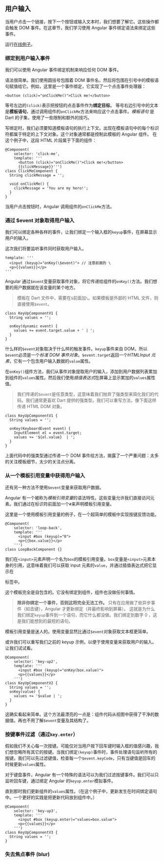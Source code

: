 ## 用户输入

当用户点击一个链接，按下一个按钮或输入文本时，我们想要了解它。这些操作都会触发 DOM 事件。在这章节，我们学习使用 Angular 事件绑定语法来绑定这些事件。

运行[在线例子](http://angular-examples.github.io/user-input)。

### 绑定到用户输入事件

我们可以使用 Angular 事件绑定机制来响应任何 DOM 事件。

语法很简单。我们使用圆括号包围着 DOM 事件名，然后将包围在引号中的模板语句赋值给它。例如，这里是一个事件绑定，它实现了一个点击事件处理器：

```
<button (click)="onClickMe()">Click me!</button>
```

等号左边的`(click)`表示把按钮的点击事件作为**绑定目标**。 等号右边引号中的文本是**模板语句**，通过调用组件的`onClickMe`方法来响应这个点击事件。*模板语句* 是 Dart 的子集，使用了一些限制和额外的技巧。

写绑定时，我们必须要知道模板语句的执行上下文。出现在模板语句中的每个标识符都属于特定的上下文对象。这个对象通常都是控制此模板的 Angular 组件。 在这个例子中，这段 HTML 片段属于下面的组件：

```
@Component(
    selector: 'click-me',
    template: '''
      <button (click)="onClickMe()">Click me!</button>
      {{clickMessage}}''')
class ClickMeComponent {
  String clickMessage = '';

  void onClickMe() {
    clickMessage = 'You are my hero!';
  }
}
```

当用户点击按钮时，Angular 调用组件的`onClickMe`方法。

### 通过 $event 对象取得用户输入

我们可以绑定各种各样的事件，让我们绑定一个输入框的`keyup`事件，在屏幕显示用户的输入。

这次我们将要监听事件同时获取用户输入。

```
template: '''
  <input (keyup)="onKey(\$event)"> // 注意前面的 \
  <p>{{values}}</p>
'''
```

Angular 通过`$event`变量获取事件对象，将它传递给组件的`onKey()`方法。我们想要的用户数据就在该变量的某个地方。

> 模板在 Dart 文件中，需要在`$`前面加`\`。如果模板是外部的 HTML 文件，则直接使用`$event`。

```
class KeyUpComponentV1 {
  String values = '';

  onKey(dynamic event) {
    values += event.target.value + ' | ';
  }
}
```

什么样的`$event`对象取决于什么样的触发事件。`keyup`事件来自 DOM，所以`$event`必须是一个*标准 DOM 事件对象*。`$event.target`返回一个*HTMLInput 元素*，它有一个包含用户输入数据的`value`属性。

在`onKey()`组件方法，我们从事件对象提取用户的输入，添加到用户数据列表累加到组件的`values`属性。然后我们使用*插值表达式*在屏幕上显示累加的`values`属性值。

> 我们传递的`$event`是任意类型，这意味着我们抛弃了强类型来简化我们的代码。我们通常更喜欢 Dart 提供的强类型。我们可以重写方法，像下面这样传递 HTML DOM 对象。

```
class KeyUpComponentV1 {
  String values = '';

  onKey(KeyboardEvent event) {
    InputElement el = event.target;
    values += '${el.value}  | ';
  }
}
```

上面代码中的强类型通过传递一个 DOM 事件给方法，揭露了一个严重问题：太多的关注模板细节，太少的关注点分离。

### 从一个模板引用变量中获得用户输入

还有另一种方法不使用`$event`变量来获取用户数据。

Angular 有一个被称为*模板引用变量*的语法特性。这些变量允许我们直接访问元素。我们通过在标识符前面加一个`#`来声明模板引用变量。

这里是一个使用模板引用变量的例子，在一个超简单的模板中实现按键反馈功能。

```
@Component(
    selector: 'loop-back',
    template: '''
      <input #box (keyup)="0">
      <p>{{box.value}}</p>
    ''')
class LoopBackComponent {}
```

我们在`<input>`元素声明一个名为`box`的模板引用变量。`box`变量是`<input>`元素本身的引用，这意味着我们可以获取 input 元素的`value`，并通过插值表达式把它显示在<p>标签中。

这个模板完全是自包含的。它没有绑定到组件，组件也没做任何事情。

> **除非你绑定一个事件，否则这将完全无法工作。**
> 只有在应用做了些异步事件（如击键），Angular 才更新绑定（并最终影响到屏幕）。
> 这就是为什么我们绑定`keyup`事件到一个语句，而它什么都没做。我们绑定到数字 0 ，这是我们能想到的最短的语句。

模板引用变量是迷人的。使用变量显然比通过`$event`对象获取文本框更简单。

或许我们可以重写我们之前的 keyup 示例，以便于使用变量来获取用户的输入。让我们试试看。

```
@Component(
    selector: 'key-up2',
    template: '''
      <input #box (keyup)="onKey(box.value)">
      <p>{{values}}</p>
    ''')
class KeyUpComponentV2 {
  String values = '';
  onKey(value) {
    values += '$value | ';
  }
}
```

这确实看起来简单。这个方法最漂亮的一点是：组件代码从视图中获得了干净的数据值。再也不用了解`$event`变量及其结构了。

### 按键事件过滤（通过`key.enter`）

假如我们不关心每一次按键。可能仅对当用户按下回车键时输入框的值感兴趣，我们想忽略所有其它的按键。当我们绑定`(keyup)`事件时，事件处理语句监听所有的按键。我们可以先过滤键值，检查每一个`$event.keyCode`，只有当键值是回车的时候更新`values`属性。

对于键盘事件，Angular 有一个特殊的语法可以为我们过滤按键事件。我们可以只监听回车键，通过绑定 Angular 的`keyup.enter`模拟事件。

直到那时我们更新组件的`values`属性。（在这个例子中，更新发生在时间绑定语句中。一个更好的实践是把更新代码放到组件中。）

```
@Component(
    selector: 'key-up3',
    template: '''
      <input #box (keyup.enter)="values=box.value">
      <p>{{values}}</p>
    ''')
class KeyUpComponentV3 {
  String values = '';
}
```

### 失去焦点事件 (blur)
